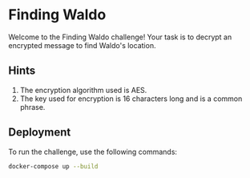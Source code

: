 # Finding Waldo

Welcome to the Finding Waldo challenge! Your task is to decrypt an encrypted message to find Waldo's location.

## Hints
1. The encryption algorithm used is AES.
2. The key used for encryption is 16 characters long and is a common phrase.

## Deployment
To run the challenge, use the following commands:

```bash
docker-compose up --build
